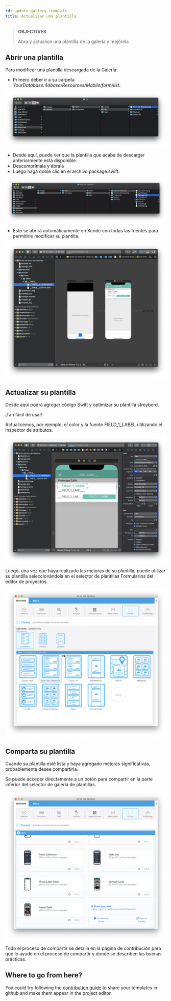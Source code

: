 ```yaml
---
id: update-gallery-template
title: Actualizar una plantilla
---
```


> **OBJECTIVES**
> 
> Abra y actualice una plantilla de la galería y mejórela

## Abrir una plantilla

Para modificar una plantilla descargada de la Galería:

* Primero deber ir a su carpeta *YourDatabase.4dbase/Resources/Mobile/form/list*.

![Carpetas de recursos de las plantillas](img/template-resources-folder.png)

* Desde aquí, puede ver que la plantilla que acaba de descargar anteriormente está disponible.
* Descomprímala y ábrala
* Luego haga doble clic en el archivo package.swift.

![Abrir package.swift](img/open-package-swift.png)

* Esto se abrirá automáticamente en Xcode con todas las fuentes para permitirle modificar su plantilla.

![Abrir con Xcode](img/open-with-xcode.png)

## Actualizar su plantilla

Desde aquí podrá agregar código Swift y optimizar su plantilla stroybord.

¡Tan fácil de usar!

Actualicemos, por ejemplo, el color y la fuente FIELD_1_LABEL utilizando el inspector de atributos.

![Actualizar con Xcode](img/update-template.png)

Luego, una vez que haya realizado las mejoras de su plantilla, puede utilizar su plantilla seleccionándola en el selector de plantillas Formularios del editor de proyectos.

![Seleccionar una plantilla actualizada](img/selelect-update-template.png)

## Comparta su plantilla

Cuando su plantilla esté lista y haya agregado mejoras significativas, probablemente desee compartirla.

Se puede acceder directamente a un botón para compartir en la parte inferior del selector de galería de plantillas.

![Comparta su plantilla](img/share-template.png)

Todo el proceso de compartir se detalla en la página de contribución para que lo ayude en el proceso de compartir y donde se describen las buenas prácticas.

## Where to go from here?

You could try following the [contribution guide](https://github.com/4d-go-mobile/gallery/blob/master/.github/CONTRIBUTING.md#how-do-you-add-a-package) to share your templates in github and make them appear in the project editor.






